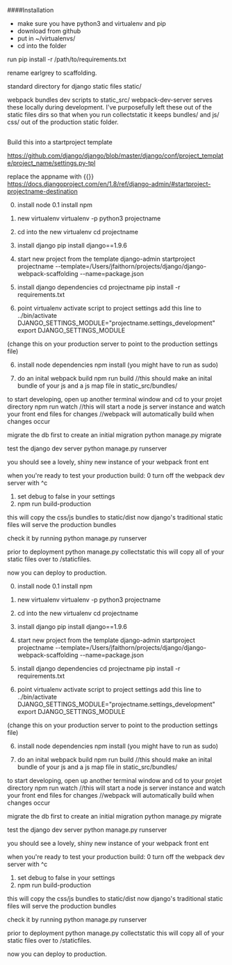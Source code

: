 ####Installation
* make sure you have python3 and virtualenv and pip
* download from github
* put in ~/virtualenvs/
* cd into the folder


run pip install -r /path/to/requirements.txt


rename earlgrey to scaffolding.


standard directory for django static files
static/

webpack bundles dev scripts to 
static_src/
webpack-dev-server serves these locally during development.
I've purposefully left these out of the static files dirs so that when you run collectstatic it keeps bundles/ and js/ css/ out of the production static folder. 


##
Build this into a startproject template

https://github.com/django/django/blob/master/django/conf/project_template/project_name/settings.py-tpl

replace the appname with {{}}
https://docs.djangoproject.com/en/1.8/ref/django-admin/#startproject-projectname-destination







0. install node
0.1 install npm

1. new virtualenv
virtualenv -p python3 projectname

2. cd into the new virtualenv
cd projectname

3. install django
pip install django==1.9.6

4. start new project from the template
django-admin startproject projectname --template=/Users/jfaithorn/projects/django/django-webpack-scaffolding --name=package.json 

5. install django dependencies
cd projectname
pip install -r requirements.txt

6. point virtualenv activate script to project settings
add this line to ../bin/activate
DJANGO_SETTINGS_MODULE="projectname.settings_development"
export DJANGO_SETTINGS_MODULE

(change this on your production server to point to the production settings file)

6. install node dependencies
npm install
(you might have to run as sudo)


7. do an inital webpack build
npm run build
//this should make an inital bundle of your js and a js map file in static_src/bundles/


to start developing, open up another terminal window and cd to your projet directory
npm run watch 
//this will start a node js server instance and watch your front end files for changes
//webpack will automatically build when changes occur


migrate the db first to create an initial migration
python manage.py migrate



test the django dev server
python manage.py runserver

you should see a lovely, shiny new instance of your webpack front ent



when you're ready to test your production build:
0 turn off the webpack dev server with ^c
1. set debug to false in your settings
2. npm run build-production

this will copy the css/js bundles to static/dist
now django's traditional static files will serve the production bundles

check it by running 
python manage.py runserver

prior to deployment
python manage.py collectstatic
this will copy all of your static files over to /staticfiles.

now you can deploy to production.






0. install node
0.1 install npm

1. new virtualenv
virtualenv -p python3 projectname

2. cd into the new virtualenv
cd projectname

3. install django
pip install django==1.9.6

4. start new project from the template
django-admin startproject projectname --template=/Users/jfaithorn/projects/django/django-webpack-scaffolding --name=package.json 

5. install django dependencies
cd projectname
pip install -r requirements.txt

6. point virtualenv activate script to project settings
add this line to ../bin/activate
DJANGO_SETTINGS_MODULE="projectname.settings_development"
export DJANGO_SETTINGS_MODULE

(change this on your production server to point to the production settings file)

6. install node dependencies
npm install
(you might have to run as sudo)


7. do an inital webpack build
npm run build
//this should make an inital bundle of your js and a js map file in static_src/bundles/


to start developing, open up another terminal window and cd to your projet directory
npm run watch 
//this will start a node js server instance and watch your front end files for changes
//webpack will automatically build when changes occur


migrate the db first to create an initial migration
python manage.py migrate



test the django dev server
python manage.py runserver

you should see a lovely, shiny new instance of your webpack front ent



when you're ready to test your production build:
0 turn off the webpack dev server with ^c
1. set debug to false in your settings
2. npm run build-production

this will copy the css/js bundles to static/dist
now django's traditional static files will serve the production bundles

check it by running 
python manage.py runserver

prior to deployment
python manage.py collectstatic
this will copy all of your static files over to /staticfiles.

now you can deploy to production.